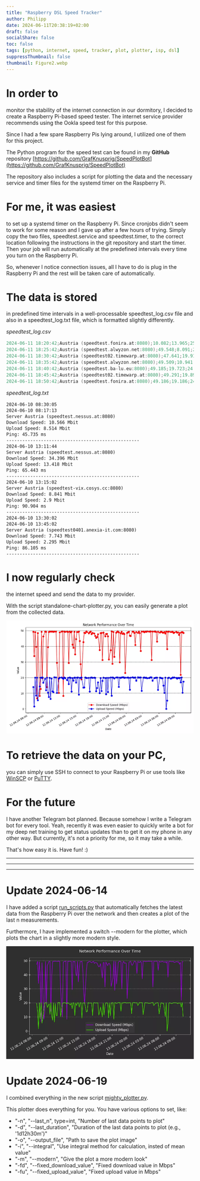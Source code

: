 ```yaml
---
title: "Raspberry DSL Speed Tracker"
author: Philipp
date: 2024-06-11T20:38:19+02:00
draft: false
socialShare: false
toc: false
tags: [python, internet, speed, tracker, plot, plotter, isp, dsl]
suppressThumbnail: false
thumbnail: Figure2.webp
---
```


# In order to

monitor the stability of the internet connection in our dormitory, I decided to create a Raspberry Pi-based speed tester. The internet service provider recommends using the Ookla speed test for this purpose.

Since I had a few spare Raspberry Pis lying around, I utilized one of them for this project.

The Python program for the speed test can be found in my __GitHub__ repository [https://github.com/GrafKnusprig/SpeedPlotBot](https://github.com/GrafKnusprig/SpeedPlotBot)

The repository also includes a script for plotting the data and the necessary service and timer files for the systemd timer on the Raspberry Pi.

# For me, it was easiest
to set up a systemd timer on the Raspberry Pi.
Since cronjobs didn't seem to work for some reason and I gave up after a few hours of trying.
Simply copy the two files, speedtest.service and speedtest.timer, to the correct location following the instructions in the git repository and start the timer. Then your job will run automatically at the predefined intervals every time you turn on the Raspberry Pi.

So, whenever I notice connection issues, all I have to do is plug in the Raspberry Pi and the rest will be taken care of automatically.

# The data is stored
in predefined time intervals in a well-processable speedtest_log.csv file and also in a speedtest_log.txt file, which is formatted slightly differently.

*speedtest_log.csv*
```c
2024-06-11 18:20:42;Austria (speedtest.fonira.at:8080);10.082;13.965;25.266
2024-06-11 18:25:42;Austria (speedtest.alwyzon.net:8080);49.548;8.091;24.699
2024-06-11 18:30:42;Austria (speedtest02.timewarp.at:8080);47.641;19.914;25.538
2024-06-11 18:35:42;Austria (speedtest.alwyzon.net:8080);49.509;10.941;27.09
2024-06-11 18:40:42;Austria (speedtest.ba-lu.eu:8080);49.185;19.723;24.86
2024-06-11 18:45:42;Austria (speedtest02.timewarp.at:8080);49.291;19.894;26.261
2024-06-11 18:50:42;Austria (speedtest.fonira.at:8080);49.186;19.186;24.363
```

*speedtest_log.txt*
```
2024-06-10 08:30:05
2024-06-10 08:17:13
Server Austria (speedtest.nessus.at:8080)
Download Speed: 10.566 Mbit
Upload Speed: 8.514 Mbit
Ping: 45.735 ms
--------------------------------------------------
2024-06-10 13:11:44
Server Austria (speedtest.nessus.at:8080)
Download Speed: 34.396 Mbit
Upload Speed: 13.418 Mbit
Ping: 65.443 ms
--------------------------------------------------
2024-06-10 13:15:02
Server Austria (speedtest-vix.cosys.cc:8080)
Download Speed: 8.841 Mbit
Upload Speed: 2.9 Mbit
Ping: 90.904 ms
--------------------------------------------------
2024-06-10 13:30:02
2024-06-10 13:45:02
Server Austria (speedtest0401.anexia-it.com:8080)
Download Speed: 7.743 Mbit
Upload Speed: 2.295 Mbit
Ping: 86.105 ms
--------------------------------------------------
```

# I now regularly check

the internet speed and send the data to my provider.

With the script standalone-chart-plotter.py, you can easily generate a plot from the collected data.

![Data plot](Figure1.webp)

# To retrieve the data on your PC,
you can simply use SSH to connect to your Raspberry Pi or use tools like [WinSCP](https://winscp.net/eng/index.php) or [PuTTY](https://www.putty.org/).

# For the future
I have another Telegram bot planned. Because somehow I write a Telegram bot for every tool. Yeah, recently it was even easier to quickly write a bot for my deep net training to get status updates than to get it on my phone in any other way.
But currently, it's not a priority for me, so it may take a while.

That's how easy it is. Have fun! :)

---
---
---

# Update 2024-06-14
I have added a script [run_scripts.py](https://github.com/GrafKnusprig/SpeedPlotBot/blob/main/run_scripts.py) that automatically fetches the latest data from the Raspberry Pi over the network and then creates a plot of the last n measurements.

Furthermore, I have implemented a switch --modern for the plotter, which plots the chart in a slightly more modern style.

![Data plot](Figure2.webp)

# Update 2024-06-19
I combined everything in the new script [mighty_plotter.py](https://github.com/GrafKnusprig/SpeedPlotBot/blob/main/mighty_plotter.py).

This plotter does everything for you. You have various options to set, like:

- "-n", "--last_n", type=int, "Number of last data points to plot"
- "-d", "--last_duration", "Duration of the last data points to plot (e.g., '1d12h30m')"
- "-o", "--output_file", "Path to save the plot image"
- "-i", "--integral", "Use integral method for calculation, insted of mean value"
- "-m", "--modern", "Give the plot a more modern look"
- "-fd", "--fixed_download_value", "Fixed download value in Mbps"
- "-fu", "--fixed_upload_value", "Fixed upload value in Mbps"
